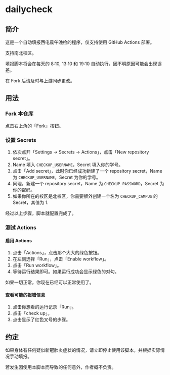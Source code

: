 # dailycheck

## 简介

这是一个自动填报西电晨午晚检的程序，仅支持使用 GitHub Actions 部署。

支持南北校区。

填报脚本将会在每天的 8:10, 13:10 和 19:10 自动执行，因不明原因可能会出现误差。

在 Fork 后请及时与上游同步更改。

## 用法

### Fork 本仓库

点击右上角的「Fork」按钮。

### 设置 Secrets

1. 依次点开「Settings → Secrets → Actions」，点击「New repository secret」。
2. Name 填入 `CHECKUP_USERNAME`，Secret 填入你的学号。
3. 点击「Add secret」，此时你已经成功新建了一个 repository secret，Name 为 `CHECKUP_USERNAME`，Secret 为你的学号。
4. 同理，新建一个 repository secret，Name 为 `CHECKUP_PASSWORD`，Secret 为你的密码。
5. 如果你所在的校区是北校区，你需要额外创建一个名为  `CHECKUP_CAMPUS` 的 Secret，其值为 1.

经过以上步骤，脚本就配置完成了。

### 测试 Actions

#### 启用 Actions

1. 点击「Actions」，点击那个大大的绿色按钮。
2. 在左侧选择「Run」，点击「Enable workflow」。
3. 点击「Run workflow」。
4. 等待运行结果即可。如果运行成功会显示绿色的对勾。

如果一切正常，你现在已经可以正常使用了。

#### 查看可能的报错信息

1. 点击你想看的运行记录「Run」。
2. 点击「check up」。
3. 点击显示了红色叉号的步骤。

## 约定

如果身体有任何疑似新冠肺炎症状的情况，请立即停止使用该脚本，并根据实际情况手动填报。

若发生因使用本脚本而导致的任何意外，作者概不负责。